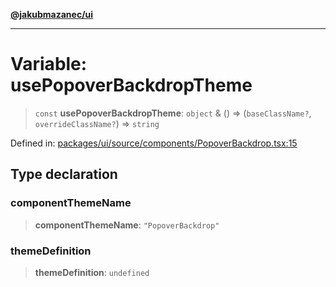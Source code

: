 [**@jakubmazanec/ui**](../README.md)

---

# Variable: usePopoverBackdropTheme

> `const` **usePopoverBackdropTheme**: `object` & () => (`baseClassName?`, `overrideClassName?`) =>
> `string`

Defined in:
[packages/ui/source/components/PopoverBackdrop.tsx:15](https://github.com/jakubmazanec/tools/blob/a9ba87d349a220bbed24d161794f90a6ba6009e5/packages/ui/source/components/PopoverBackdrop.tsx#L15)

## Type declaration

### componentThemeName

> **componentThemeName**: `"PopoverBackdrop"`

### themeDefinition

> **themeDefinition**: `undefined`
